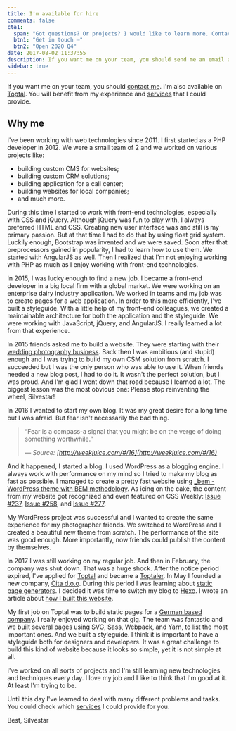 ```yaml
---
title: I'm available for hire
comments: false
cta1:
  span: "Got questions? Or projects? I would like to learn more. Contact me today!"
  btn1: "Get in touch ⇢"
  btn2: "Open 2020 Q4"
date: 2017-08-02 11:37:55
description: If you want me on your team, you should send me an email at me@silvestar.codes. I'm also available on Toptal. You will benefit from my experience and services that I could provide.
sidebar: true
---
```


If you want me on your team, you should [contact me](/contact/). I'm also available on [Toptal](https://www.toptal.com/resume/silvestar-bistrovic#trust-nothing-but-brilliant-freelancers). You will benefit from my experience and [services](/services/) that I could provide.

## Why me

I've been working with web technologies since 2011. I first started as a PHP developer in 2012. We were a small team of 2 and we worked on various projects like:

- building custom CMS for websites;
- building custom CRM solutions;
- building application for a call center;
- building websites for local companies;
- and much more.

During this time I started to work with front-end technologies, especially with CSS and jQuery. Although jQuery was fun to play with, I always preferred HTML and CSS. Creating new user interface was and still is my primary passion. But at that time I had to do that by using float grid system. Luckily enough, Bootstrap was invented and we were saved. Soon after that preprocessors gained in popularity, I had to learn how to use them. We started with AngularJS as well. Then I realized that I'm not enjoying working with PHP as much as I enjoy working with front-end technologies.

In 2015, I was lucky enough to find a new job. I became a front-end developer in a big local firm with a global market. We were working on an enterprise dairy industry application. We worked in teams and my job was to create pages for a web application. In order to this more efficiently, I've built a styleguide. With a little help of my front-end colleagues, we created a maintainable architecture for both the application and the styleguide. We were working with JavaScript, jQuery, and AngularJS. I really learned a lot from that experience.

In 2015 friends asked me to build a website. They were starting with their [wedding photography business](https://irinaandmatej.com). Back then I was ambitious (and stupid) enough and I was trying to build my own CSM solution from scratch. I succeeded but I was the only person who was able to use it. When friends needed a new blog post, I had to do it. It wasn't the perfect solution, but I was proud. And I'm glad I went down that road because I learned a lot. The biggest lesson was the most obvious one: Please stop reinventing the wheel, Silvestar!

In 2016 I wanted to start my own blog. It was my great desire for a long time but I was afraid. But fear isn't necessarily the bad thing.

> “Fear is a compass-a signal that you might be on the verge of doing something worthwhile.”
>
> _— Source: [http://weekjuice.com/#/16](http://weekjuice.com/#/16)_

And it happened, I started a blog. I used WordPress as a blogging engine. I always work with performance on my mind so I tried to make my blog as fast as possible. I managed to create a pretty fast website using [_bem - WordPress theme with BEM methodology](/articles/bem-wordpress-theme/). As icing on the cake, the content from my website got recognized and even featured on CSS Weekly: [Issue #237](http://css-weekly.com/issue-237/), [Issue #258](http://css-weekly.com/issue-258/), and [Issue #277](http://css-weekly.com/issue-277/).

My WordPress project was successful and I wanted to create the same experience for my photographer friends. We switched to WordPress and I created a beautiful new theme from scratch. The performance of the site was good enough. More importantly, now friends could publish the content by themselves.

In 2017 I was still working on my regular job. And then in February, the company was shut down. That was a huge shock. After the notice period expired, I've applied for [Toptal](https://www.toptal.com/#trust-nothing-but-brilliant-freelancers) and became a [Toptaler](https://www.toptal.com/resume/silvestar-bistrovic#trust-nothing-but-brilliant-freelancers). In May I founded a new company, [Cita d.o.o](https://www.cita.hr). During this period I was learning about [static page generators](https://www.staticgen.com/). I decided it was time to switch my blog to [Hexo](https://hexo.io). I wrote an article about [how I built this website](/how/).

My first job on Toptal was to build static pages for a [German based company](https://www.contiamo.com/). I really enjoyed working on that gig. The team was fantastic and we built several pages using SVG, Sass, Webpack, and Yarn, to list the most important ones. And we built a styleguide. I think it is important to have a styleguide both for designers and developers. It was a great challenge to build this kind of website because it looks so simple, yet it is not simple at all.

I've worked on all sorts of projects and I'm still learning new technologies and techniques every day. I love my job and I like to think that I'm good at it. At least I'm trying to be.

Until this day I've learned to deal with many different problems and tasks. You could check which [services](/services/) I could provide for you.

Best,
Silvestar
